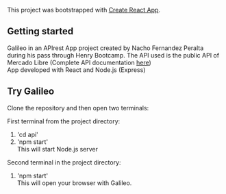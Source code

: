 This project was bootstrapped with [Create React App](https://github.com/facebook/create-react-app).

## Getting started

Galileo in an APIrest App project created by Nacho Fernandez Peralta during his pass through Henry Bootcamp.
The API used is the public API of Mercado Libre (Complete API documentation [here](https://api.mercadolibre.com/sites/MLA/search?q=iphone)) <br>
App developed with React and Node.js (Express)


## Try Galileo
Clone the repository and then open two terminals: <br>

First terminal from the project directory:
1. 'cd api' 
2. 'npm start' <br>
This will start Node.js server


Second terminal in the project directory:
1. 'npm start' <br>
This will open your browser with Galileo.

